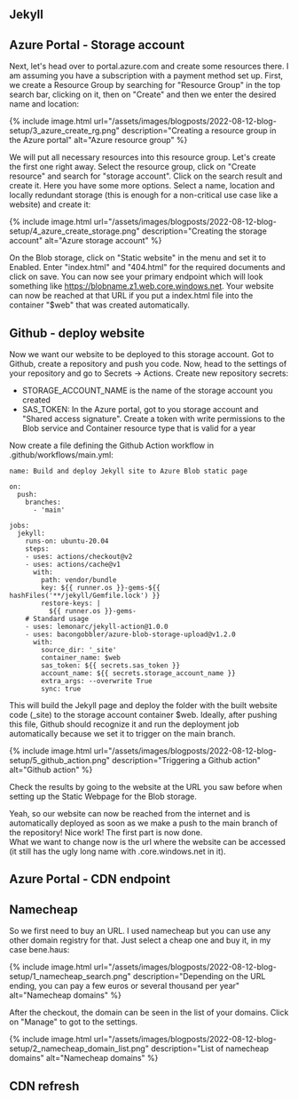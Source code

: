 



## Jekyll



## Azure Portal - Storage account

Next, let's head over to portal.azure.com and create some resources there. I am assuming you have a subscription with a payment method set up. First, we create a Resource Group by searching for "Resource Group" in the top search bar, clicking on it, then on "Create" and then we enter the desired name and location:

{% include image.html
    url="/assets/images/blogposts/2022-08-12-blog-setup/3_azure_create_rg.png"
    description="Creating a resource group in the Azure portal"
    alt="Azure resource group" %}

We will put all necessary resources into this resource group. Let's create the first one right away. Select the resource group, click on "Create resource" and search for "storage account". Click on the search result and create it. Here you have some more options. Select a name, location and locally redundant storage (this is enough for a non-critical use case like a website) and create it:

{% include image.html
    url="/assets/images/blogposts/2022-08-12-blog-setup/4_azure_create_storage.png"
    description="Creating the storage account"
    alt="Azure storage account" %}

On the Blob storage, click on "Static website" in the menu and set it to Enabled. Enter "index.html" and "404.html" for the required documents and click on save. You can now see your primary endpoint which will look something like https://blobname.z1.web.core.windows.net. Your website can now be reached at that URL if you put a index.html file into the container "$web" that was created automatically.

## Github - deploy website

Now we want our website to be deployed to this storage account. Got to Github, create a repository and push you code. Now, head to the settings of your repository and go to Secrets -> Actions. Create new repository secrets:
- STORAGE_ACCOUNT_NAME is the name of the storage account you created
- SAS_TOKEN: In the Azure portal, got to you storage account and "Shared access signature". Create a token with write permissions to the Blob service and Container resource type that is valid for a year

Now create a  file defining the Github Action workflow in .github/workflows/main.yml:
```
name: Build and deploy Jekyll site to Azure Blob static page

on:
  push:
    branches:
      - 'main'

jobs:
  jekyll:
    runs-on: ubuntu-20.04
    steps:
    - uses: actions/checkout@v2
    - uses: actions/cache@v1
      with:
        path: vendor/bundle
        key: ${{ runner.os }}-gems-${{ hashFiles('**/jekyll/Gemfile.lock') }}
        restore-keys: |
          ${{ runner.os }}-gems-
    # Standard usage
    - uses: lemonarc/jekyll-action@1.0.0
    - uses: bacongobbler/azure-blob-storage-upload@v1.2.0
      with:
        source_dir: '_site'
        container_name: $web
        sas_token: ${{ secrets.sas_token }}
        account_name: ${{ secrets.storage_account_name }} 
        extra_args: --overwrite True
        sync: true
```

This will build the Jekyll page and deploy the folder with the built website code (_site) to the storage account container $web. Ideally, after pushing this file, Github should recognize it and run the deployment job automatically because we set it to trigger on the main branch.

{% include image.html
    url="/assets/images/blogposts/2022-08-12-blog-setup/5_github_action.png"
    description="Triggering a Github action"
    alt="Github action" %}

Check the results by going to the website at the URL you saw before when setting up the Static Webpage for the Blob storage.

Yeah, so our website can now be reached from the internet and is automatically deployed as soon as we make a push to the main branch of the repository! Nice work! The first part is now done.  
What we want to change now is the url where the website can be accessed (it still has the ugly long name with .core.windows.net in it).

## Azure Portal - CDN endpoint

## Namecheap

So we first need to buy an URL. I used namecheap but you can use any other domain registry for that. Just select a cheap one and buy it, in my case bene.haus:

{% include image.html
    url="/assets/images/blogposts/2022-08-12-blog-setup/1_namecheap_search.png"
    description="Depending on the URL ending, you can pay a few euros or several thousand per year"
    alt="Namecheap domains" %}

After the checkout, the domain can be seen in the list of your domains. Click on "Manage" to got to the settings.

{% include image.html
    url="/assets/images/blogposts/2022-08-12-blog-setup/2_namecheap_domain_list.png"
    description="List of namecheap domains"
    alt="Namecheap domains" %}

## CDN refresh